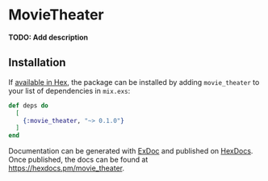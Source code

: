 # MovieTheater

**TODO: Add description**

## Installation

If [available in Hex](https://hex.pm/docs/publish), the package can be installed
by adding `movie_theater` to your list of dependencies in `mix.exs`:

```elixir
def deps do
  [
    {:movie_theater, "~> 0.1.0"}
  ]
end
```

Documentation can be generated with [ExDoc](https://github.com/elixir-lang/ex_doc)
and published on [HexDocs](https://hexdocs.pm). Once published, the docs can
be found at <https://hexdocs.pm/movie_theater>.

